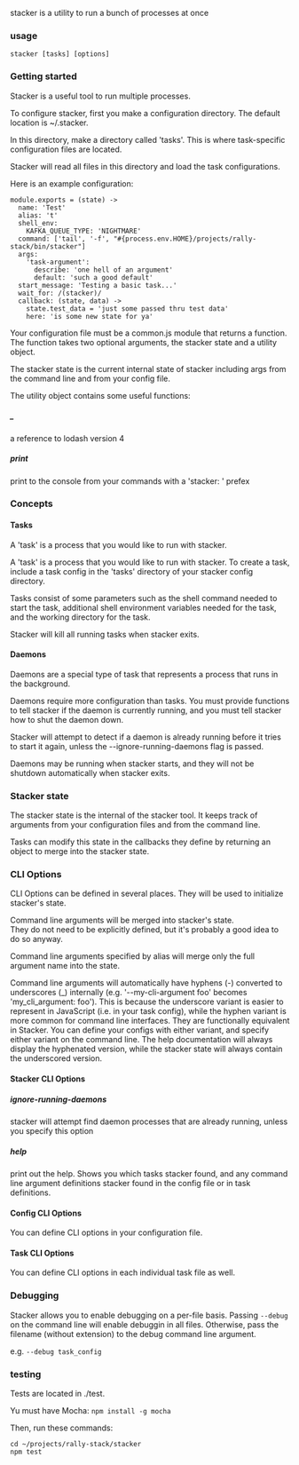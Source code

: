 
stacker is a utility to run a bunch of processes at once

### usage

    stacker [tasks] [options]

### Getting started

Stacker is a useful tool to run multiple processes.  

To configure stacker, first you make a configuration directory.  The default location is ~/.stacker.

In this directory, make a directory called 'tasks'.  This is where task-specific configuration files are located.

Stacker will read all files in this directory and load the task configurations.

Here is an example configuration:

```coffee-script
module.exports = (state) ->
  name: 'Test'
  alias: 't'
  shell_env:
    KAFKA_QUEUE_TYPE: 'NIGHTMARE'
  command: ['tail', '-f', "#{process.env.HOME}/projects/rally-stack/bin/stacker"]
  args:
    'task-argument':
      describe: 'one hell of an argument'
      default: 'such a good default'
  start_message: 'Testing a basic task...'
  wait_for: /(stacker)/
  callback: (state, data) ->
    state.test_data = 'just some passed thru test data'
    here: 'is some new state for ya'
```

Your configuration file must be a common.js module that returns a function.  The function takes two optional arguments, the stacker state and a utility object.

The stacker state is the current internal state of stacker including args from the command line and from your config file.

The utility object contains some useful functions:

##### _

a reference to lodash version 4

##### print

print to the console from your commands with a 'stacker: ' prefex

### Concepts

#### Tasks

A 'task' is a process that you would like to run with stacker.


A 'task' is a process that you would like to run with stacker.  To create a task, include a task config in the 'tasks' directory of your stacker config directory.

Tasks consist of some parameters such as
the shell command needed to start the task, additional shell environment variables needed
for the task, and the working directory for the task.

Stacker will kill all running tasks when stacker exits.

#### Daemons

Daemons are a special type of task that represents a process that runs in the background.

Daemons require more configuration than tasks.  You must provide functions to tell stacker if the daemon is currently running,
and you must tell stacker how to shut the daemon down.

Stacker will attempt to detect if a daemon is already running before it tries to start it again, unless the --ignore-running-daemons flag is passed.

Daemons may be running when stacker starts, and they will not be shutdown automatically when stacker exits.

### Stacker state

The stacker state is the internal of the stacker tool.  It keeps track of arguments from your configuration files and from the command line.

Tasks can modify this state in the callbacks they define by returning an object to merge into the stacker state.

### CLI Options

CLI Options can be defined in several places.  They will be used to initialize stacker's state.

Command line arguments will be merged into stacker's state.  
They do not need to be explicitly defined, but it's probably a good idea to do so anyway.

Command line arguments specified by alias will merge only the full argument name into the state.

Command line arguments will automatically have hyphens (-) converted to underscores (\_) internally (e.g. '--my-cli-argument foo' becomes 'my_cli_argument: foo').  This is because the underscore variant is easier to represent in JavaScript (i.e. in your task config), while the hyphen variant is more common for command line interfaces.  They are functionally equivalent in Stacker.  You can define your configs with either variant, and specify either variant on the command line.  The help documentation will always display the hyphenated version, while the stacker state will always contain the underscored version.

#### Stacker CLI Options

##### ignore-running-daemons

stacker will attempt find daemon processes that are already running, unless you specify this option

##### help

print out the help.  Shows you which tasks stacker found, and any command line argument definitions stacker found in the config file or in task definitions.

#### Config CLI Options

You can define CLI options in your configuration file.

#### Task CLI Options

You can define CLI options in each individual task file as well.

### Debugging

Stacker allows you to enable debugging on a per-file basis.  Passing `--debug` on the command line will enable debuggin in all files.
Otherwise, pass the filename (without extension) to the debug command line argument.

e.g. `--debug task_config`

### testing

Tests are located in ./test.

Yu must have Mocha: `npm install -g mocha`

Then, run these commands:

```
cd ~/projects/rally-stack/stacker
npm test
```
